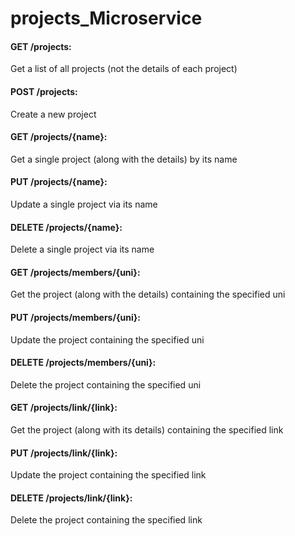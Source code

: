 # projects_Microservice

#### GET /projects: 
Get a list of all projects (not the details of each project)

#### POST /projects:
Create a new project

#### GET /projects/{name}: 
Get a single project (along with the details) by its name

#### PUT /projects/{name}:
Update a single project via its name

#### DELETE /projects/{name}:
Delete a single project via its name

#### GET /projects/members/{uni}:
Get the project (along with the details) containing the specified uni

#### PUT /projects/members/{uni}:
Update the project containing the specified uni

#### DELETE /projects/members/{uni}:
Delete the project containing the specified uni

#### GET /projects/link/{link}:
Get the project (along with its details) containing the specified link

#### PUT /projects/link/{link}:
Update the project containing the specified link

#### DELETE /projects/link/{link}:
Delete the project containing the specified link
